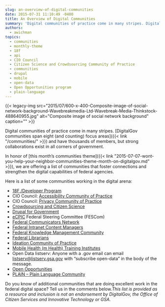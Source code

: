 ```yaml
---
slug: an-overview-of-digital-communities
date: 2015-07-31 11:10:49 -0400
title: An Overview of Digital Communities
summary: 'Digital communities of practice come in many stripes. DigitalGov communities span eight (and counting) focus areas and have thousands of members, but strong collaborations exist in all corners of government. In honor of this month’s communities theme, we are offering a list of communities that foster connections and strengthen the digital capabilities of federal agencies.'
authors:
  - awichman
topics:
  - communities
  - monthly-theme
  - 18f
  - api
  - CIO Council
  - Citizen Science and Crowdsourcing Community of Practice
  - communities
  - drupal
  - mobile
  - open-data
  - Open Opportunities program
  - plain-language
---
```


{{< legacy-img src="2015/07/600-x-400-Composite-image-of-social-network-background-Wavebreakmedia-Ltd-Wavebreak-Media-Thinkstock-488640955.jpg" alt="Composite image of social network background" caption="" >}} 

Digital communities of practice come in many stripes. [DigitalGov communities span eight (and counting) focus areas]({{< link "/communities/" >}}) and have thousands of members, but strong collaborations exist in all corners of government.

In honor of [this month’s communities theme]({{< link "2015-07-07-wont-you-help-your-neighbor-communities-theme-month-on-digitalgov.md" >}}), we are offering a list of communities that foster connections and strengthen the digital capabilities of federal agencies.

Here is a list of some communities working in the digital arena:

  * [18F /Developer Program](http://18f.github.io/API-All-the-X/ "18 F slash Developer Program")
  * CIO Council: [Accessibility Community of Practice](https://cio.gov/about/groups/accessibility-cop/)
  * CIO Council: [Privacy Community of Practice](https://cio.gov/about/groups/privacy-cop/)
  * [Crowdsourcing and Citizen Science](http://www2.epa.gov/innovation/federal-community-practice-crowdsourcing-and-citizen-science)
  * [Drupal for Government](https://twitter.com/govdrupal)
  * [eCPIC](https://www.ecpic.gov/) Federal Steering Committee (FESCom)
  * [Federal Communicators Network](http://www.fedcommnetwork.blogspot.com/)
  * [Federal Intranet Content Managers](https://www.linkedin.com/groups/Federal-Intranet-Content-Managers-56612/about)
  * [Federal Knowledge Management Community](http://km.nasa.gov/19th-quarterly-federal-knowledge-management-community-meeting/)
  * [Federal Librarians](http://www.gov.gov/flicc/listsrvs.html)
  * [Ideation Community of Practice](https://twitter.com/ideationcop)
  * [Mobile Health (m Health) Training Institutes](http://obssr.od.nih.gov/training_and_education/mHealth/index.aspx "Mobile Health (mHealth) Training Institutes")
  * Open Data listserv: Anyone with a .gov email can email listserv@listserv.gsa.gov with “subscribe open-data” in the body of the message.
  * [Open Opportunities](https://openopps.digitalgov.gov/)
  * [PLAIN &#8211; Plain Language Community](http://www.plainlanguage.gov/)

Do you know of additional communities that are doing excellent work in the federal digital space? Tell us in the comments below._This list is provided as a resource and inclusion is not an endorsement by DigitalGov, the Office of Citizen Services and Innovative Technology or GSA._
